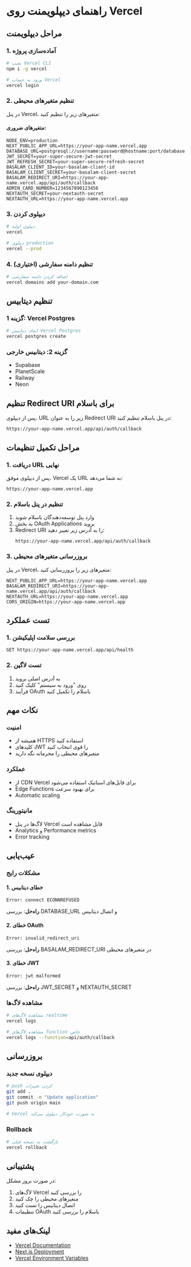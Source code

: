 # راهنمای دیپلویمنت روی Vercel

## مراحل دیپلویمنت

### 1. آماده‌سازی پروژه

```bash
# نصب Vercel CLI
npm i -g vercel

# ورود به حساب Vercel
vercel login
```

### 2. تنظیم متغیرهای محیطی

در پنل Vercel، متغیرهای زیر را تنظیم کنید:

#### متغیرهای ضروری:
```
NODE_ENV=production
NEXT_PUBLIC_APP_URL=https://your-app-name.vercel.app
DATABASE_URL=postgresql://username:password@hostname:port/database
JWT_SECRET=your-super-secure-jwt-secret
JWT_REFRESH_SECRET=your-super-secure-refresh-secret
BASALAM_CLIENT_ID=your-basalam-client-id
BASALAM_CLIENT_SECRET=your-basalam-client-secret
BASALAM_REDIRECT_URI=https://your-app-name.vercel.app/api/auth/callback
ADMIN_CARD_NUMBER=1234567890123456
NEXTAUTH_SECRET=your-nextauth-secret
NEXTAUTH_URL=https://your-app-name.vercel.app
```

### 3. دیپلوی کردن

```bash
# دیپلوی اولیه
vercel

# دیپلوی production
vercel --prod
```

### 4. تنظیم دامنه سفارشی (اختیاری)

```bash
# اضافه کردن دامنه سفارشی
vercel domains add your-domain.com
```

## تنظیم دیتابیس

### گزینه 1: Vercel Postgres
```bash
# ایجاد دیتابیس Vercel Postgres
vercel postgres create
```

### گزینه 2: دیتابیس خارجی
- Supabase
- PlanetScale
- Railway
- Neon

## تنظیم Redirect URI برای باسلام

پس از دیپلوی، URL زیر را به عنوان Redirect URI در پنل باسلام تنظیم کنید:

```
https://your-app-name.vercel.app/api/auth/callback
```

## مراحل تکمیل تنظیمات

### 1. دریافت URL نهایی
پس از دیپلوی موفق، Vercel یک URL به شما می‌دهد:
```
https://your-app-name.vercel.app
```

### 2. تنظیم در پنل باسلام
1. وارد پنل توسعه‌دهندگان باسلام شوید
2. به بخش OAuth Applications بروید
3. Redirect URI را به آدرس زیر تغییر دهید:
   ```
   https://your-app-name.vercel.app/api/auth/callback
   ```

### 3. بروزرسانی متغیرهای محیطی
در پنل Vercel، متغیرهای زیر را بروزرسانی کنید:
```
NEXT_PUBLIC_APP_URL=https://your-app-name.vercel.app
BASALAM_REDIRECT_URI=https://your-app-name.vercel.app/api/auth/callback
NEXTAUTH_URL=https://your-app-name.vercel.app
CORS_ORIGIN=https://your-app-name.vercel.app
```

## تست عملکرد

### 1. بررسی سلامت اپلیکیشن
```
GET https://your-app-name.vercel.app/api/health
```

### 2. تست لاگین
1. به آدرس اصلی بروید
2. روی "ورود به سیستم" کلیک کنید
3. فرآیند OAuth باسلام را تکمیل کنید

## نکات مهم

### امنیت
- همیشه از HTTPS استفاده کنید
- کلیدهای JWT را قوی انتخاب کنید
- متغیرهای محیطی را محرمانه نگه دارید

### عملکرد
- از CDN Vercel برای فایل‌های استاتیک استفاده می‌شود
- Edge Functions برای بهبود سرعت
- Automatic scaling

### مانیتورینگ
- لاگ‌ها در پنل Vercel قابل مشاهده است
- Analytics و Performance metrics
- Error tracking

## عیب‌یابی

### مشکلات رایج

#### 1. خطای دیتابیس
```
Error: connect ECONNREFUSED
```
**راه‌حل**: بررسی DATABASE_URL و اتصال دیتابیس

#### 2. خطای OAuth
```
Error: invalid_redirect_uri
```
**راه‌حل**: بررسی BASALAM_REDIRECT_URI در متغیرهای محیطی

#### 3. خطای JWT
```
Error: jwt malformed
```
**راه‌حل**: بررسی JWT_SECRET و NEXTAUTH_SECRET

### مشاهده لاگ‌ها
```bash
# مشاهده لاگ‌های realtime
vercel logs

# مشاهده لاگ‌های function خاص
vercel logs --function=api/auth/callback
```

## بروزرسانی

### دیپلوی نسخه جدید
```bash
# push کردن تغییرات
git add .
git commit -m "Update application"
git push origin main

# Vercel به صورت خودکار دیپلوی می‌کند
```

### Rollback
```bash
# بازگشت به نسخه قبلی
vercel rollback
```

## پشتیبانی

در صورت بروز مشکل:
1. لاگ‌های Vercel را بررسی کنید
2. متغیرهای محیطی را چک کنید
3. اتصال دیتابیس را تست کنید
4. تنظیمات OAuth باسلام را بررسی کنید

## لینک‌های مفید

- [Vercel Documentation](https://vercel.com/docs)
- [Next.js Deployment](https://nextjs.org/docs/deployment)
- [Vercel Environment Variables](https://vercel.com/docs/concepts/projects/environment-variables)